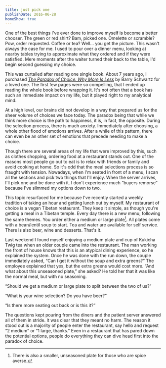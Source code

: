 ```yaml
---
title: just pick one
publishDate: 2016-06-28
homeShow: true
---
```


One of the best things I've ever done to improve myself is become a better chooser. The green or red shirt? Bam, picked one. Omelette or scramble? Pow, order requested. Coffee or tea? Well… you get the picture. This wasn't always the case for me. I used to pour over a dinner menu, looking at nearby tables trying to approximate what they ordered and if they were satisfied. Mere moments after the waiter turned their back to the table, I'd begin second guessing my choice.

This was curtailed after reading one single book. About 7 years ago, I purchased [_The Paradox of Choice: Why More Is Less_](https://www.amazon.com/Paradox-Choice-Why-More-Less/dp/149151423X) by Barry Schwartz for a loved one. The first few pages were so compelling, that I ended up reading the whole book before wrapping it. It's not often that a book has such an immediate impact on my life, but it played right to my analytical mind.

At a high level, our brains did not develop in a way that prepared us for the sheer volume of choices we face today. The paradox being that while we think more choice is the path to happiness, it is, in fact, the opposite. During the selection process, there is much anxiety. Immediately after choosing, a whole other flood of emotions arrives. After a while of this pattern, there can even be an other set of emotions that precede needing to make a choice.

Though there are several areas of my life that were improved by this, such as clothes shopping, ordering food at a restaurant stands out. One of the reasons most people go out to eat is to relax with friends or family and avoid cooking at home. So it's odd that the meal selections process is so fraught with tension. Nowadays, when I'm seated in front of a menu, I scan all the sections and pick two things that I'll enjoy. When the server arrives, I'll pick one and be done with it. I don't experience much “buyers remorse” because I've slimmed my options down to two.

This topic resurfaced for me because I've recently started a weekly tradition of taking an hour and getting lunch out by myself. My restaurant of choice is a vegan Tibetan restaurant. They keep it simple, as though you're getting a meal in a Tibetan temple. Every day there is a new menu, following the same themes. You order either a medium or large plate[^1]. All plates come with a bean/lentil soup to start. Tea and water are available for self service. There is also beer, wine and desserts. That's it.

Last weekend I found myself enjoying a medium plate and cup of Kukicha Twig tea when an older couple came into the restaurant. The man working the front of house knows that this is an atypical dining experience, so he explained the system. Once he was done with the run down, the couple immediately asked, “Can I get it without the soup and extra greens?” The employee explained that yes, but the extra greens would cost more. “And what about this unseasoned plate,” she asked? He told her that it was like the normal meal, but with no seasoning.

“Should we get a medium or large plate to split between the two of us?” 

“What is your wine selection? Do you have beer?”

“Is there more seating out back or is this it?”

The questions kept pouring from the diners and the patient server answered all of them in stride. It was clear that they meant no harm. The reason it stood out is a majority of people enter the restaurant, say hello and request “2 medium” or “1 large, thanks.” Even in a restaurant that has pared down the potential options, people do everything they can dive head first into the paradox of choice.

[^1]: There is also a smaller, unseasoned plate for those who are spice averse.

